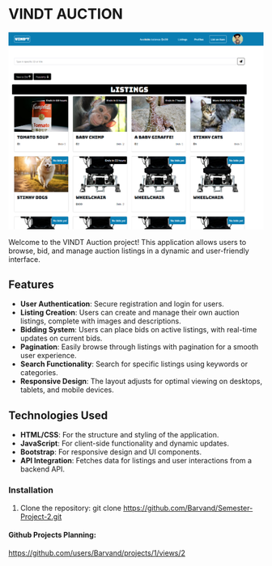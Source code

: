 # VINDT AUCTION

![Auction Page Screenshot](/images/VINDTauctionreadme.png)

Welcome to the VINDT Auction project! This application allows users to browse, bid, and manage auction listings in a dynamic and user-friendly interface.

## Features

- **User Authentication**: Secure registration and login for users.
- **Listing Creation**: Users can create and manage their own auction listings, complete with images and descriptions.
- **Bidding System**: Users can place bids on active listings, with real-time updates on current bids.
- **Pagination**: Easily browse through listings with pagination for a smooth user experience.
- **Search Functionality**: Search for specific listings using keywords or categories.
- **Responsive Design**: The layout adjusts for optimal viewing on desktops, tablets, and mobile devices.

## Technologies Used

- **HTML/CSS**: For the structure and styling of the application.
- **JavaScript**: For client-side functionality and dynamic updates.
- **Bootstrap**: For responsive design and UI components.
- **API Integration**: Fetches data for listings and user interactions from a backend API.


### Installation

1. Clone the repository: 
git clone https://github.com/Barvand/Semester-Project-2.git



#### Github Projects Planning: 
https://github.com/users/Barvand/projects/1/views/2